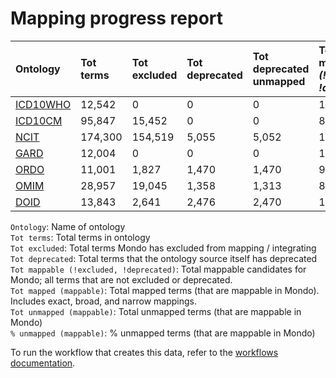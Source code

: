 # Mapping progress report
| Ontology                           | Tot terms   | Tot excluded   | Tot deprecated   | Tot deprecated unmapped   | Tot mappable _(!excluded, !deprecated)_   | Tot mapped _(mappable)_   | Tot unmapped _(mappable)_   | % unmapped _(mappable)_   |
|:-----------------------------------|:------------|:---------------|:-----------------|:--------------------------|:------------------------------------------|:--------------------------|:----------------------------|:--------------------------|
| [ICD10WHO](./unmapped_icd10who.md) | 12,542      | 0              | 0                | 0                         | 12,542                                    | 18                        | 12,524                      | 99.9%                     |
| [ICD10CM](./unmapped_icd10cm.md)   | 95,847      | 15,452         | 0                | 0                         | 80,395                                    | 1,160                     | 79,235                      | 98.6%                     |
| [NCIT](./unmapped_ncit.md)         | 174,300     | 154,519        | 5,055            | 5,052                     | 14,726                                    | 3,681                     | 11,045                      | 75.0%                     |
| [GARD](./unmapped_gard.md)         | 12,004      | 0              | 0                | 0                         | 12,004                                    | 0                         | 12,004                      | 100.0%                    |
| [ORDO](./unmapped_ordo.md)         | 11,001      | 1,827          | 1,470            | 1,470                     | 9,174                                     | 0                         | 9,174                       | 100.0%                    |
| [OMIM](./unmapped_omim.md)         | 28,957      | 19,045         | 1,358            | 1,313                     | 8,555                                     | 8,436                     | 119                         | 1.4%                      |
| [DOID](./unmapped_doid.md)         | 13,843      | 2,641          | 2,476            | 2,470                     | 11,200                                    | 11,091                    | 109                         | 1.0%                      |

`Ontology`: Name of ontology  
`Tot terms`: Total terms in ontology  
`Tot excluded`: Total terms Mondo has excluded from mapping / integrating  
`Tot deprecated`: Total terms that the ontology source itself has deprecated  
`Tot mappable (!excluded, !deprecated)`: Total mappable candidates for Mondo; all terms that are not excluded or 
deprecated.  
`Tot mapped (mappable)`: Total mapped terms (that are mappable in Mondo). Includes exact, broad, and narrow mappings.  
`Tot unmapped (mappable)`: Total unmapped terms (that are mappable in Mondo)  
`% unmapped (mappable)`: % unmapped terms (that are mappable in Mondo)

To run the workflow that creates this data, refer to the [workflows documentation](../developer/workflows.md).